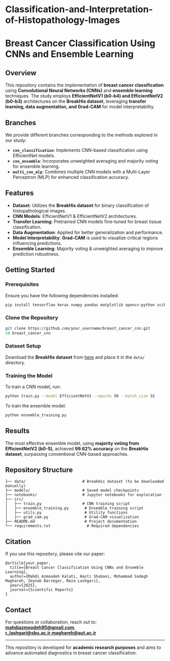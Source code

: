 # Classification-and-Interpretation-of-Histopathology-Images

# Breast Cancer Classification Using CNNs and Ensemble Learning

## Overview
This repository contains the implementation of **breast cancer classification** using **Convolutional Neural Networks (CNNs)** and **ensemble learning** techniques. The study employs **EfficientNetV1 (b0-b4) and EfficientNetV2 (b0-b3)** architectures on the **BreakHis dataset**, leveraging **transfer learning, data augmentation, and Grad-CAM** for model interpretability.

## Branches
We provide different branches corresponding to the methods explored in our study:

- **`cnn_classification`**: Implements CNN-based classification using EfficientNet models.
- **`cnn_ensemble`**: Incorporates unweighted averaging and majority voting for ensemble learning.
- **`multi_cnn_mlp`**: Combines multiple CNN models with a Multi-Layer Perceptron (MLP) for enhanced classification accuracy.

## Features
- **Dataset**: Utilizes the **BreakHis dataset** for binary classification of histopathological images.
- **CNN Models**: EfficientNetV1 & EfficientNetV2 architectures.
- **Transfer Learning**: Pretrained CNN models fine-tuned for breast tissue classification.
- **Data Augmentation**: Applied for better generalization and performance.
- **Model Interpretability**: **Grad-CAM** is used to visualize critical regions influencing predictions.
- **Ensemble Learning**: Majority voting & unweighted averaging to improve prediction robustness.

## Getting Started
### Prerequisites
Ensure you have the following dependencies installed:
```bash
pip install tensorflow keras numpy pandas matplotlib opencv-python scikit-learn torch torchvision torchaudio albumentations
```

### Clone the Repository
```bash
git clone https://github.com/your_username/breast_cancer_cnn.git
cd breast_cancer_cnn
```

### Dataset Setup
Download the **BreakHis dataset** from [here](https://web.inf.ufpr.br/vri/databases/breast-cancer-histopathological-database/) and place it in the `data/` directory.

### Training the Model
To train a CNN model, run:
```bash
python train.py --model EfficientNetV2 --epochs 50 --batch_size 32
```

To train the ensemble model:
```bash
python ensemble_training.py
```

## Results
The most effective ensemble model, using **majority voting from EfficientNetV2 (b0-S)**, achieved **99.62% accuracy** on the **BreakHis dataset**, surpassing conventional CNN-based approaches.

## Repository Structure
```
├── data/                         # BreakHis dataset (to be downloaded manually)
├── models/                       # Saved model checkpoints
├── notebooks/                    # Jupyter notebooks for exploration
├── src/
│   ├── train.py                  # CNN training script
│   ├── ensemble_training.py       # Ensemble training script
│   ├── utils.py                   # Utility functions
│   ├── grad_cam.py                # Grad-CAM visualization
├── README.md                      # Project documentation
└── requirements.txt                # Required dependencies
```

## Citation
If you use this repository, please cite our paper:
```
@article{your_paper,
  title={Breast Cancer Classification Using CNNs and Ensemble Learning},
  author={Mahdi Azmoodeh Kalati, Hasti Shabani, Mohammad Sadegh Maghareh, Zeynab Barzegar, Reza Lashgari},
  year={2025},
  journal={Scientific Reports}
}
```

## Contact
For questions or collaboration, reach out to: **mahdiazmoodeh95@gmail.com**, **r_lashgari@sbu.ac.ir**,**maghareh@aut.ac.ir**

---
This repository is developed for **academic research purposes** and aims to advance automated diagnostics in breast cancer classification.
